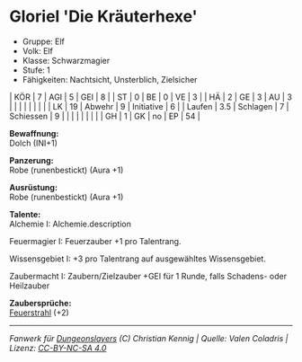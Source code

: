 # Gloriel 'Die Kräuterhexe'  
- Gruppe: Elf  
- Volk: Elf  
- Klasse: Schwarzmagier  
- Stufe: 1  
- Fähigkeiten: Nachtsicht, Unsterblich, Zielsicher  


| KÖR    | 7   | AGI      | 5  | GEI        | 8  |
| ST     | 0   | BE       | 0  | VE         | 3  |
| HÄ     | 2   | GE       | 3  | AU         | 3  |
|        |     |          |    |            |    |
| LK     | 19  | Abwehr   | 9  | Initiative | 6  |
| Laufen | 3.5 | Schlagen | 7  | Schiessen  | 9  |
|        |     |          |    |            |    |
| GH     | 1   | GK       | no | EP         | 54 |


**Bewaffnung:**  
Dolch (INI+1)

**Panzerung:**  
Robe (runenbestickt) (Aura +1)

**Ausrüstung:**  
Robe (runenbestickt) (Aura +1)

**Talente:**  
Alchemie I: Alchemie.description

Feuermagier I: Feuerzauber +1 pro Talentrang.

Wissensgebiet I: +3 pro Talentrang auf ausgewähltes Wissensgebiet.

Zaubermacht I: Zaubern/Zielzauber +GEI für 1 Runde, falls Schadens- oder Heilzauber


**Zaubersprüche:**  
[Feuerstrahl](/grw/zauber/feuerstrahl.md) (+2)




___
*Fanwerk für [Dungeonslayers](https://www.dungeonslayers.net/) (C) Christian Kennig | Quelle: Valen Coladris | Lizenz: [CC-BY-NC-SA 4.0](https://creativecommons.org/licenses/by-nc-sa/4.0/deed.de)*